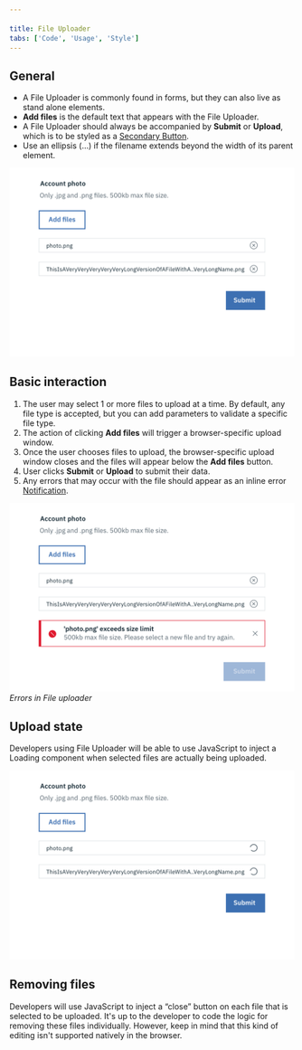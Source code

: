 ```yaml
---

title: File Uploader
tabs: ['Code', 'Usage', 'Style']
---
```


## General

- A File Uploader is commonly found in forms, but they can also live as stand alone elements.
- **Add files** is the default text that appears with the File Uploader.
- A File Uploader should always be accompanied by **Submit** or **Upload**, which is to be styled as a [Secondary Button](/components/button).
- Use an ellipsis (...) if the filename extends beyond the width of its parent element.

![file uploader example](images/file-uploader-usage-1.png)

## Basic interaction

1. The user may select 1 or more files to upload at a time. By default, any file type is accepted, but you can add parameters to validate a specific file type.
2. The action of clicking **Add files** will trigger a browser-specific upload window.
3. Once the user chooses files to upload, the browser-specific upload window closes and the files will appear below the **Add files** button.
4. User clicks **Submit** or **Upload** to submit their data.
5. Any errors that may occur with the file should appear as an inline error
   [Notification](/components/notification).

![file uploader error](images/file-uploader-usage-2.png)
_Errors in File uploader_

## Upload state

Developers using File Uploader will be able to use JavaScript to inject a Loading component when selected files are actually being uploaded.

![File uploading state](images/file-uploader-usage-3.png)

## Removing files

Developers will use JavaScript to inject a “close” button on each file that is selected to be uploaded. It's up to the developer to code the logic for removing these files individually. However, keep in mind that this kind of editing isn't supported natively in the browser.
